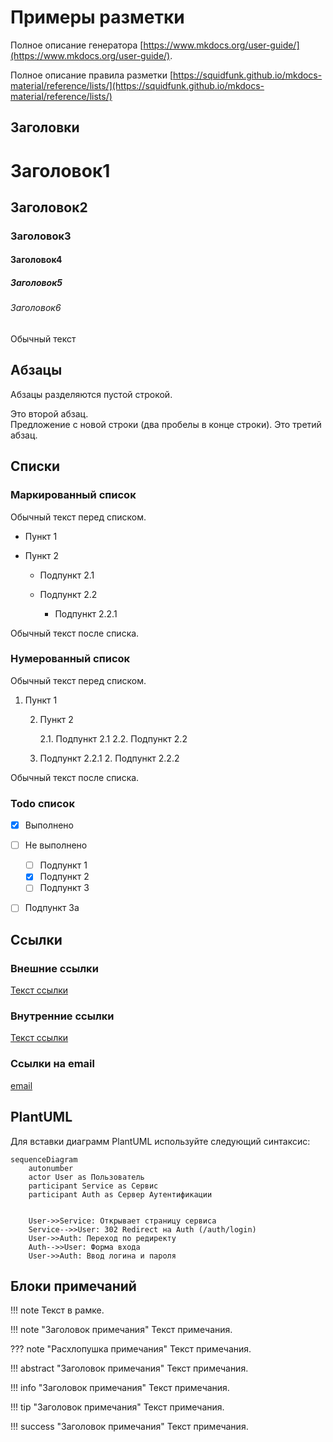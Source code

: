 # Примеры разметки 

Полное описание генератора [https://www.mkdocs.org/user-guide/](https://www.mkdocs.org/user-guide/).

Полное описание правила разметки [https://squidfunk.github.io/mkdocs-material/reference/lists/](https://squidfunk.github.io/mkdocs-material/reference/lists/)

## Заголовки
# Заголовок1
## Заголовок2
### Заголовок3
#### Заголовок4
##### Заголовок5
###### Заголовок6
Обычный текст

## Абзацы
Абзацы разделяются пустой строкой.

Это второй абзац.  
Предложение с новой строки (два пробелы в конце строки).
Это третий абзац.

## Списки
### Маркированный список
Обычный текст перед списком.

- Пункт 1
- Пункт 2

    - Подпункт 2.1
    - Подпункт 2.2
  
        - Подпункт 2.2.1
    
Обычный текст после списка.

### Нумерованный список
Обычный текст перед списком.

1. Пункт 1 
 
   2. Пункт 2 
   
        2.1. Подпункт 2.1 
        2.2. Подпункт 2.2 
   
   2. Подпункт 2.2.1 
             2. Подпункт 2.2.2 
      
Обычный текст после списка.

### Todo список
- [x] Выполнено
- [ ] Не выполнено
    * [ ] Подпункт 1
    * [x] Подпункт 2
    * [ ] Подпункт 3
- [ ] Подпункт 3a


## Ссылки
### Внешние ссылки
[Текст ссылки](https://example.com)
### Внутренние ссылки
[Текст ссылки](index.md)
### Ссылки на email
[email](mailto:test@rulink.io)

## PlantUML
Для вставки диаграмм PlantUML используйте следующий синтаксис:
```mermaid
sequenceDiagram
    autonumber
    actor User as Пользователь
    participant Service as Сервис    
    participant Auth as Сервер Аутентификации


    User->>Service: Открывает страницу сервиса
    Service-->>User: 302 Redirect на Auth (/auth/login)
    User->>Auth: Переход по редиректу
    Auth-->>User: Форма входа
    User->>Auth: Ввод логина и пароля
```

## Блоки примечаний
!!! note 
    Текст в рамке.

!!! note "Заголовок примечания"
    Текст примечания.

??? note "Расхлопушка примечания"
    Текст примечания.

!!! abstract "Заголовок примечания"
    Текст примечания.

!!! info "Заголовок примечания"
    Текст примечания.

!!! tip "Заголовок примечания"
    Текст примечания.

!!! success "Заголовок примечания"
    Текст примечания.